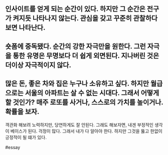 인사이트를 얻게 되는 순간이 있다.
하지만 그 순간은 전구가 켜지듯 나타나지 않는다.
관심을 갖고 꾸준히 관찰하다보면 나타난다.
---
숏폼에 중독됐다.
순간의 강한 자극만을 원한다.
그런 자극을 통한 유명은 무명보다 더 쉽게 외면된다.
지나버린 것은 더이상 자극적이지 않다.
---
많은 돈, 좋은 차와 집은 누구나 소유하고 싶다.
하지만 월급으로는 서울의 아파트는 살 수 없는 시대다.
그래서 어떻게 할 것인가?
매주 로또를 사거나, 스스로의 가치를 높이거나.
확률을 보자.
---
객관화 해보려 노력하지만,
당연하게도 잘 안된다.
그래도 해보자면, 
내겐 부정적인 생각이 베이스가 된다.
걱정이 많다.
그래서 내가 다 알아야 한다.
하지만 그것을 뚫고 한없이 긍정적이 될 떄가 있다.

#essay 
